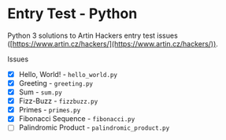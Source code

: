 # Entry Test - Python

Python 3 solutions to Artin Hackers entry test issues
([https://www.artin.cz/hackers/](https://www.artin.cz/hackers/)).

Issues

* [x] Hello, World! - `hello_world.py`
* [x] Greeting - `greeting.py`
* [x] Sum - `sum.py`
* [x] Fizz-Buzz - `fizzbuzz.py`
* [x] Primes - `primes.py`
* [x] Fibonacci Sequence - `fibonacci.py`
* [ ] Palindromic Product - `palindromic_product.py`

